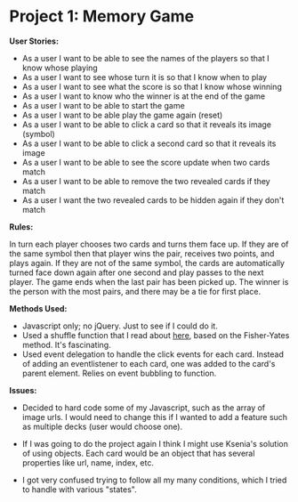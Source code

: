 # Project 1: Memory Game


**User Stories:**

* As a user I want to be able to see the names of the players so that I know whose playing
* As a user I want to see whose turn it is so that I know when to play
* As a user I want to see what the score is so that I know whose winning
* As a user I want to know who the winner is at the end of the game
* As a user I want to be able to start the game
* As a user I want to be able play the game again (reset)
* As a user I want to be able to click a card so that it reveals its image (symbol)
* As a user I want to be able to click a second card so that it reveals its image
* As a user I want to be able to see the score update when two cards match
* As a user I want to be able to remove the two revealed cards if they match
* As a user I want the two revealed cards to be hidden again if they don't match

**Rules:**

In turn each player chooses two cards and turns them face up. If they are of the same symbol then that player wins the pair, receives two points, and plays again. If they are not of the same symbol, the cards are automatically turned face down again after one second and play passes to the next player. The game ends when the last pair has been picked up. The winner is the person with the most pairs, and there may be a tie for first place.

**Methods Used:**

* Javascript only; no jQuery. Just to see if I could do it.
* Used a shuffle function that I read about [here](http://bost.ocks.org/mike/shuffle/), based on the Fisher-Yates method. It's fascinating.
* Used event delegation to handle the click events for each card. Instead of adding an eventlistener to each card, one was added to the card's parent element. Relies on event bubbling to function.

**Issues:**

* Decided to hard code some of my Javascript, such as the array of image urls. I would need to change this if I wanted to add a feature such as multiple decks (user would choose one).

* If I was going to do the project again I think I might use Ksenia's solution of using objects. Each card would be an object that has several properties like url, name, index, etc.

* I got very confused trying to follow all my many conditions, which I tried to handle with various "states".
